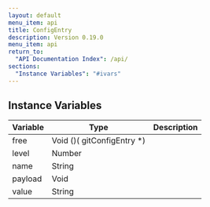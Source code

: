 ```yaml
---
layout: default
menu_item: api
title: ConfigEntry
description: Version 0.19.0
menu_item: api
return_to:
  "API Documentation Index": /api/
sections:
  "Instance Variables": "#ivars"
---
```


## <a name="ivars"></a>Instance Variables

| Variable | Type | Description |
| --- | --- | --- |
| <a name="free"></a>free | Void ()( gitConfigEntry *) |  |
| <a name="level"></a>level | Number |  |
| <a name="name"></a>name | String |  |
| <a name="payload"></a>payload | Void |  |
| <a name="value"></a>value | String |  |

